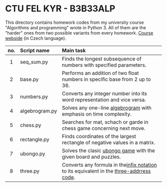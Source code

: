 # CTU FEL KYR - B3B33ALP
This directory contains homework codes from my university course "Algorithms and programming" wrote in Python 3. All of them are the "harder" ones from two possible variants from every homework.
[Course webside](https://cw.fel.cvut.cz/wiki/courses/b3b33alp/cviceni/start "cw.fel.cvut.cz/wiki/courses/b3b33alp/cviceni/start") (in Czech language).

|no.|Script name|Main task|
|:---:|:---|:---|
|1|seq_sum.py|Finds the longest subsequence of numbers with specified parameters.|
|2|base.py|Performs an addition of two float numbers in specific base from 2 up to 36. |
|3|numbers.py|Converts any integer number into its word representation and vice versa.|
|4|algebrogram.py|Solves any one-line [algebrogram](https://en.wikipedia.org/wiki/Verbal_arithmetic "wikipedia.org/Verbal_arithmetic") with emphasis on time complexity.|
|5|chess.py|Searches for mat, schach or garde in chess game concerning next move.|
|6|rectangle.py|Finds coordinates of the largest rectangle of negative values in a matrix.|
|7|ubongo.py|Solves the clasic [ubongo game](https://en.wikipedia.org/wiki/Ubongo "wikipedia.org/Ubongo") with the given board and puzzles.|
|8|three.py|Converts any formula in the[infix notation](https://en.wikipedia.org/wiki/Infix_notation "wikipedia.org/Infix_notation") to its equivalent in the [three-addrress code](https://en.wikipedia.org/wiki/Three-address_code "wikipedia.org/Three-address_code").|
